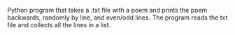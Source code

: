 Python program that takes a .txt file with a poem and prints the poem backwards, randomly by line, and even/odd lines. The program reads the txt file and collects all the lines in a list.
